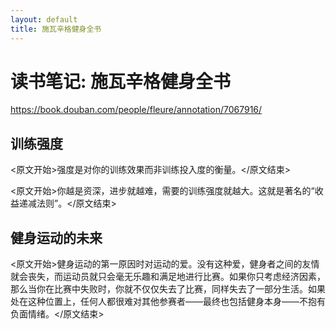 ```yaml
---
layout: default
title: 施瓦辛格健身全书
---
```


# 读书笔记: 施瓦辛格健身全书

<https://book.douban.com/people/fleure/annotation/7067916/>
## 训练强度

<原文开始>强度是对你的训练效果而非训练投入度的衡量。</原文结束>

<原文开始>你越是资深，进步就越难，需要的训练强度就越大。这就是著名的“收益递减法则”。</原文结束>
## 健身运动的未来

<原文开始>健身运动的第一原因时对运动的爱。没有这种爱，健身者之间的友情就会丧失，而运动员就只会毫无乐趣和满足地进行比赛。如果你只考虑经济因素，那么当你在比赛中失败时，你就不仅仅失去了比赛，同样失去了一部分生活。如果处在这种位置上，任何人都很难对其他参赛者——最终也包括健身本身——不抱有负面情绪。</原文结束>